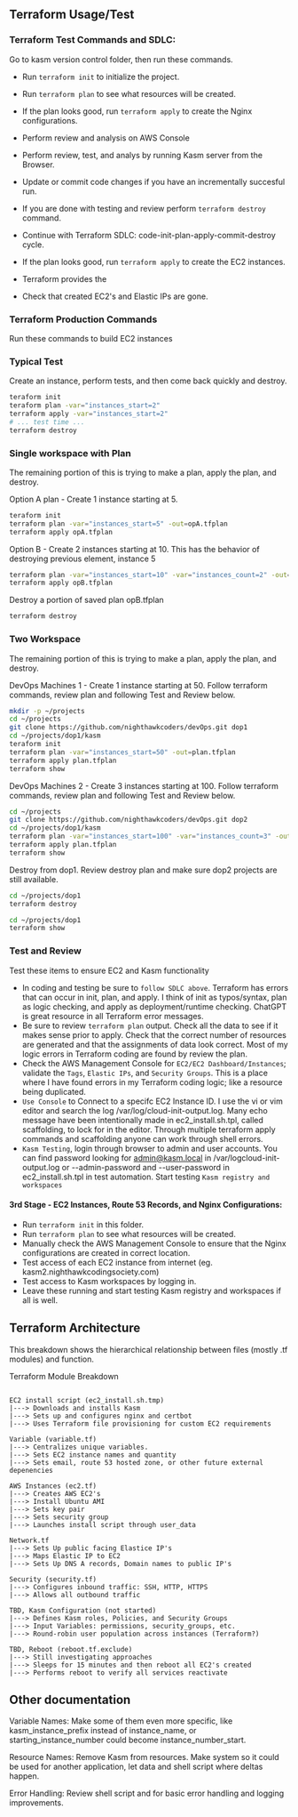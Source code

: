 ## Terraform Usage/Test
### Terraform Test Commands and SDLC:
Go to kasm version control folder, then run these commands.
- Run `terraform init` to initialize the project.
- Run `terraform plan` to see what resources will be created.
- If the plan looks good, run `terraform apply` to create the Nginx configurations.
- Perform review and analysis on AWS Console
- Perform review, test, and analys by running Kasm server from the Browser.
- Update or commit code changes if you have an incrementally succesful run.
- If you are done with testing and review perform `terraform destroy` command.
- Continue with Terraform SDLC: code-init-plan-apply-commit-destroy cycle.

- If the plan looks good, run `terraform apply` to create the EC2 instances.

- Terraform provides the 
- Check that created EC2's and Elastic IPs are gone.

### Terraform Production Commands
Run these commands to build EC2 instances

### Typical Test
Create an instance, perform tests, and then come back quickly and destroy. 

```bash
teraform init
teraform plan -var="instances_start=2"
terraform apply -var="instances_start=2"
# ... test time ...
terraform destroy
```

### Single workspace with Plan
The remaining portion of this is trying to make a plan, apply the plan, and destroy.

Option A plan - Create 1 instance starting at 5.  

```bash
teraform init
terraform plan -var="instances_start=5" -out=opA.tfplan
terraform apply opA.tfplan
```

Option B - Create 2 instances starting at 10.  This has the behavior of destroying previous element, instance 5

```bash
terraform plan -var="instances_start=10" -var="instances_count=2" -out=opB.tfplan
terraform apply opB.tfplan
```

Destroy a portion of saved plan opB.tfplan
```bash
terraform destroy

```

### Two Workspace
The remaining portion of this is trying to make a plan, apply the plan, and destroy.

DevOps Machines 1 - Create 1 instance starting at 50.  Follow terraform commands, review plan and following Test and Review below.

```bash
mkdir -p ~/projects
cd ~/projects
git clone https://github.com/nighthawkcoders/devOps.git dop1
cd ~/projects/dop1/kasm
teraform init
terraform plan -var="instances_start=50" -out=plan.tfplan
terraform apply plan.tfplan
terraform show
```

DevOps Machines 2 - Create 3 instances starting at 100.   Follow terraform commands, review plan and following Test and Review below.

```bash
cd ~/projects
git clone https://github.com/nighthawkcoders/devOps.git dop2
cd ~/projects/dop1/kasm
terraform plan -var="instances_start=100" -var="instances_count=3" -out=plan.tfplan
terraform apply plan.tfplan
terraform show
```

Destroy from dop1.  Review destroy plan and make sure dop2 projects are still available.
```bash
cd ~/projects/dop1
terraform destroy

cd ~/projects/dop1
terraform show
```


### Test and Review 
Test these items to ensure EC2 and Kasm functionality
- In coding and testing be sure to `follow SDLC above`.  Terraform has errors that can occur in init, plan, and apply.  I think of init as typos/syntax, plan as logic checking, and apply as deployment/runtime checking.  ChatGPT is great resource in all Terraform error messages.
- Be sure to review `terraform plan` output.  Check all the data to see if it makes sense prior to apply.  Check that the correct number of resources are generated and that the assignments of data look correct.  Most of my logic errors in Terraform coding are found by review the plan. 
- Check the AWS Management Console for `EC2/EC2 Dashboard/Instances`; validate the `Tags`, `Elastic IPs`, and `Security Groups`.  This is a place where I have found errors in my Terraform coding logic; like a resource being duplicated.
- `Use Console` to Connect to a specifc EC2 Instance ID.  I use the vi or vim editor and search the log /var/log/cloud-init-output.log.  Many echo message have been intentionally made in ec2_install.sh.tpl, called scaffolding, to lock for in the editor.  Through multiple terraform apply commands and scaffolding anyone can work through shell errors.  
- `Kasm Testing`, login through browser to admin and user accounts.  You can find password looking for admin@kasm.local in /var/logcloud-init-output.log or --admin-password and --user-password in ec2_install.sh.tpl in test automation.  Start testing `Kasm registry and workspaces`

#### 3rd Stage - EC2 Instances, Route 53 Records, and Nginx Configurations:
- Run `terraform init` in this folder.
- Run `terraform plan` to see what resources will be created.
- Manually check the AWS Management Console to ensure that the Nginx configurations are created in correct location.
- Test access of each EC2 instance from internet (eg. kasm2.nighthawkcodingsociety.com)
- Test access to Kasm workspaces by logging in.
- Leave these running and start testing Kasm registry and workspaces if all is well.

## Terraform Architecture
This breakdown shows the hierarchical relationship between files (mostly .tf modules) and function.

Terraform Module Breakdown

```

EC2 install script (ec2_install.sh.tmp)
|---> Downloads and installs Kasm
|---> Sets up and configures nginx and certbot
|---> Uses Terraform file provisioning for custom EC2 requirements

Variable (variable.tf)
|---> Centralizes unique variables.
|---> Sets EC2 instance names and quantity
|---> Sets email, route 53 hosted zone, or other future external depenencies

AWS Instances (ec2.tf)
|---> Creates AWS EC2's
|---> Install Ubuntu AMI
|---> Sets key pair
|---> Sets security group
|---> Launches install script through user_data

Network.tf
|---> Sets Up public facing Elastice IP's
|---> Maps Elastic IP to EC2
|---> Sets Up DNS A records, Domain names to public IP's

Security (security.tf)
|---> Configures inbound traffic: SSH, HTTP, HTTPS
|---> Allows all outbound traffic

TBD, Kasm Configuration (not started)
|---> Defines Kasm roles, Policies, and Security Groups
|---> Input Variables: permissions, security_groups, etc.
|---> Round-robin user population across instances (Terraform?)

TBD, Reboot (reboot.tf.exclude)
|---> Still investigating approaches
|---> Sleeps for 15 minutes and then reboot all EC2's created
|---> Performs reboot to verify all services reactivate

```

## Other documentation

Variable Names: Make some of them even more specific, like kasm_instance_prefix instead of instance_name, or starting_instance_number could become instance_number_start.

Resource Names: Remove Kasm from resources.  Make system so it could be used for another application, let data and shell script where deltas happen.

Error Handling: Review shell script and for basic error handling and logging improvements.
